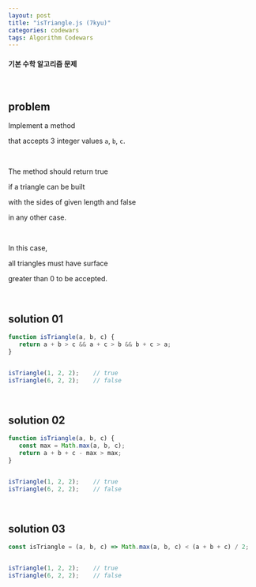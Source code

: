 ```yaml
---
layout: post
title: "isTriangle.js (7kyu)"
categories: codewars
tags: Algorithm Codewars
---
```


#### 기본 수학 알고리즘 문제

<br>

## problem

Implement a method

that accepts 3 integer values `a`, `b`, `c`.

<br>

The method should return true

if a triangle can be built

with the sides of given length and false

in any other case.

<br>

In this case,

all triangles must have surface

greater than 0 to be accepted.

<br>

## solution 01

```javascript
function isTriangle(a, b, c) {
   return a + b > c && a + c > b && b + c > a;
}


isTriangle(1, 2, 2);	// true
isTriangle(6, 2, 2);	// false
```

<br>

## solution 02

```javascript
function isTriangle(a, b, c) {
   const max = Math.max(a, b, c);
   return a + b + c - max > max;
}


isTriangle(1, 2, 2);	// true
isTriangle(6, 2, 2);	// false
```

<br>

## solution 03

```javascript
const isTriangle = (a, b, c) => Math.max(a, b, c) < (a + b + c) / 2;


isTriangle(1, 2, 2);	// true
isTriangle(6, 2, 2);	// false
```

